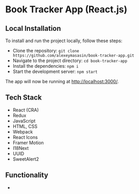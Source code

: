 <h1> Book Tracker App (React.js) </h1>

## Local Installation

To install and run the project locally, follow these steps:

- Clone the repository: `git clone https://github.com/alexeymasasin/book-tracker-app.git`
- Navigate to the project directory: `cd book-tracker-app`
- Install the dependencies: `npm i`
- Start the development server: `npm start`

The app will now be running at [http://localhost:3000/](http://localhost:3000/).

## Tech Stack

- React (CRA)
- Redux
- JavaScript
- HTML, CSS
- Webpack
- React Icons
- Framer Motion
- I18Next
- UUID
- SweetAlert2

## Functionality

- 